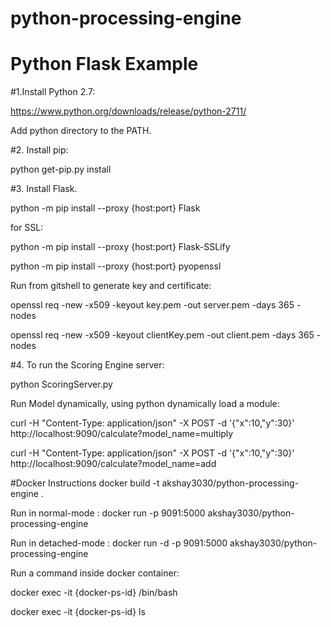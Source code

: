 # python-processing-engine

# Python Flask Example

#1.Install Python 2.7:

https://www.python.org/downloads/release/python-2711/

Add python directory to the PATH.


#2. Install pip:

python get-pip.py install

#3. Install Flask.

python -m pip install --proxy {host:port} Flask

for SSL:

python -m pip install --proxy {host:port} Flask-SSLify

python -m pip install --proxy {host:port} pyopenssl

Run from gitshell to generate key and certificate:

openssl req -new -x509 -keyout key.pem -out server.pem -days 365 -nodes

openssl req -new -x509 -keyout clientKey.pem -out client.pem -days 365 -nodes

#4. To run the Scoring Engine server:

python ScoringServer.py

Run Model dynamically, using python dynamically load a module:

curl -H "Content-Type: application/json" -X POST -d '{"x":10,"y":30}' http://localhost:9090/calculate?model_name=multiply

curl -H "Content-Type: application/json" -X POST -d '{"x":10,"y":30}' http://localhost:9090/calculate?model_name=add

#Docker Instructions
docker build -t akshay3030/python-processing-engine .

Run in normal-mode : docker run -p 9091:5000 akshay3030/python-processing-engine

Run in detached-mode : docker run -d -p 9091:5000 akshay3030/python-processing-engine


Run a command inside docker container:

docker exec -it {docker-ps-id} /bin/bash

docker exec -it {docker-ps-id} ls


